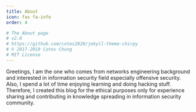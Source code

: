 ```yaml
---
title: About
icon: fas fa-info
order: 4

# The About page
# v2.0
# https://github.com/cotes2020/jekyll-theme-chirpy
# © 2017-2019 Cotes Chung
# MIT License
---
```



Greetings, I am the one who comes from networks engineering background and interested in information security field especially offensive security. Also, I spend a lot of time enjoying learning and doing hacking stuff. Therefore, I created this blog for the ethical purposes only for experience sharing and contributing in knowledge spreading in information security community.
